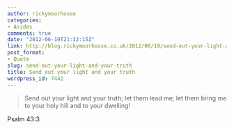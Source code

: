 ```yaml
---
author: rickymoorhouse
categories:
- Asides
comments: true
date: "2012-06-19T21:32:15Z"
link: http://blog.rickymoorhouse.co.uk/2012/06/19/send-out-your-light-and-your-truth/
post_format:
- Quote
slug: send-out-your-light-and-your-truth
title: Send out your light and your truth
wordpress_id: 7442
---
```


<blockquote>Send out your light and your truth; let them lead me; let them bring me to your holy hill and to your dwelling!</blockquote>


Psalm 43:3
